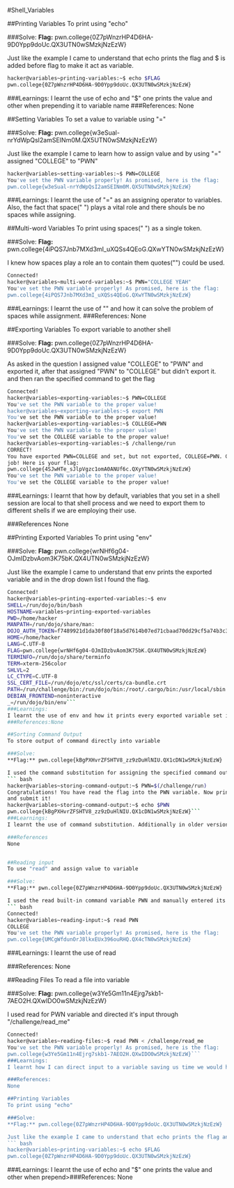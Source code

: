 #Shell_Variables

##Printing Variables
To print using "echo"

###Solve:
**Flag:** pwn.college{0Z7pWnzrHP4D6HA-9D0Ypp9doUc.QX3UTN0wSMzkjNzEzW}

Just like the example I came to understand that echo prints the flag and $ is added before flag to make it act as variable.

``` bash
hacker@variables~printing-variables:~$ echo $FLAG
pwn.college{0Z7pWnzrHP4D6HA-9D0Ypp9doUc.QX3UTN0wSMzkjNzEzW}
```
###Learnings:
I learnt the use of echo and "$" one prints the value and other when prepending it to variable name
###References:
None

##Setting Variables
To set a value to variable using "="

###Solve:
**Flag:** pwn.college{w3eSual-nrYdWpQsI2amSEINm0M.QX5UTN0wSMzkjNzEzW}

Just like the example I came to learn how to assign value and by using "=" assigned "COLLEGE" to "PWN"

``` bash
hacker@variables~setting-variables:~$ PWN=COLLEGE
You've set the PWN variable properly! As promised, here is the flag:
pwn.college{w3eSual-nrYdWpQsI2amSEINm0M.QX5UTN0wSMzkjNzEzW}
```
###Learnings:
I learnt the use of "=" as an assigning operator to variables. Also, the fact that space(" ") plays a vital role and there shouls be no spaces while assigning.

##Multi-word Variables
To print using spaces(" ") as a single token. 

###Solve:
**Flag:** pwn.college{4iPQS7Jnb7MXd3mI_uXQSs4QEoG.QXwYTN0wSMzkjNzEzW}

I knew how spaces play a role an to contain them quotes("") could be used.
 
``` bash
Connected!
hacker@variables~multi-word-variables:~$ PWN="COLLEGE YEAH"
You've set the PWN variable properly! As promised, here is the flag:
pwn.college{4iPQS7Jnb7MXd3mI_uXQSs4QEoG.QXwYTN0wSMzkjNzEzW}
```
###Learnings:
I learnt the use of "" and how it can solve the problem of spaces while assignment.
###References:
None

##Exporting Variables
To export variable to another shell

###Solve:
**Flag:** pwn.college{0Z7pWnzrHP4D6HA-9D0Ypp9doUc.QX3UTN0wSMzkjNzEzW}

As asked in the question I assigned value "COLLEGE" to "PWN" and exported it, after that assigned "PWN" to "COLLEGE" but didn't export it. and then ran the specified command to get the flag
``` bash
Connected!
hacker@variables~exporting-variables:~$ PWN=COLLEGE
You've set the PWN variable to the proper value!
hacker@variables~exporting-variables:~$ export PWN
You've set the PWN variable to the proper value!
hacker@variables~exporting-variables:~$ COLLEGE=PWN
You've set the PWN variable to the proper value!
You've set the COLLEGE variable to the proper value!
hacker@variables~exporting-variables:~$ /challenge/run
CORRECT!
You have exported PWN=COLLEGE and set, but not exported, COLLEGE=PWN. Great
job! Here is your flag:
pwn.college{4SJwHTe_sJlpVgzc1omA0ANUf6c.QXyYTN0wSMzkjNzEzW}
You've set the PWN variable to the proper value!
You've set the COLLEGE variable to the proper value!
```
###Learnings:
I learnt that how by default, variables that you set in a shell session are local to that shell process and we need to export them to different shells if we are employing their use.

###References
None

##Printing Exported Variables
To print using "env"

###Solve:
**Flag:** pwn.college{wrNHf6g04-OJmIDzbvAom3K75bK.QX4UTN0wSMzkjNzEzW}

Just like the example I came to understand that env prints the exported variable and in the drop down list I found the flag.
``` bash
Connected!
hacker@variables~printing-exported-variables:~$ env
SHELL=/run/dojo/bin/bash
HOSTNAME=variables~printing-exported-variables
PWD=/home/hacker
MANPATH=/run/dojo/share/man:
DOJO_AUTH_TOKEN=f7489921d1da30f80f18a5d7614b07ed71cbaad70dd29cf5a74b3c3a3c193374
HOME=/home/hacker
LANG=C.UTF-8
FLAG=pwn.college{wrNHf6g04-OJmIDzbvAom3K75bK.QX4UTN0wSMzkjNzEzW}
TERMINFO=/run/dojo/share/terminfo
TERM=xterm-256color
SHLVL=2
LC_CTYPE=C.UTF-8
SSL_CERT_FILE=/run/dojo/etc/ssl/certs/ca-bundle.crt
PATH=/run/challenge/bin:/run/dojo/bin:/root/.cargo/bin:/usr/local/sbin:/usr/local/bin:/usr/sbin:/usr/bin:/sbin:/bin
DEBIAN_FRONTEND=noninteractive
_=/run/dojo/bin/env```
###Learnings:
I learnt the use of env and how it prints every exported variable set in our shell.
###References:None

##Sorting Command Output
To store output of command directly into variable

###Solve:
**Flag:** pwn.college{kBgPXHvrZFSHTV8_zz9zDuHlNIU.QX1cDN1wSMzkjNzEzW}

I used the command substitution for assigning the specified command output directly to the variable "PWN" and got the flag
``` bash
hacker@variables~storing-command-output:~$ PWN=$(/challenge/run)
Congratulations! You have read the flag into the PWN variable. Now print it out
and submit it!
hacker@variables~storing-command-output:~$ echo $PWN
pwn.college{kBgPXHvrZFSHTV8_zz9zDuHlNIU.QX1cDN1wSMzkjNzEzW}```
###Learnings:
I learnt the use of command substitution. Additionally in older versions even `command` could be used for command substitution.

###References
None


##Reading input
To use "read" and assign value to variable

###Solve:
**Flag:** pwn.college{0Z7pWnzrHP4D6HA-9D0Ypp9doUc.QX3UTN0wSMzkjNzEzW}

I used the read built-in command variable PWN and manually entered its value "COLLEGE"
``` bash
Connected!
hacker@variables~reading-input:~$ read PWN
COLLEGE
You've set the PWN variable properly! As promised, here is the flag:
pwn.college{UMCgWfdunOrJ8lkxEUx396ouRHQ.QX4cTN0wSMzkjNzEzW}
```
###Learnings:
I learnt the use of read

###References:
None


##Reading Files
To read a file into variable

###Solve:
**Flag:** pwn.college{w3Ye5Gm11n4Ejrg7skb1-7AEO2H.QXwIDO0wSMzkjNzEzW}

I used read for PWN variable and directed it's input through "/challenge/read_me" 
``` bash
Connected!
hacker@variables~reading-files:~$ read PWN < /challenge/read_me
You've set the PWN variable properly! As promised, here is the flag:
pwn.college{w3Ye5Gm11n4Ejrg7skb1-7AEO2H.QXwIDO0wSMzkjNzEzW}```
###Learnings:
I learnt how I can direct input to a variable saving us time we would have  otherwise doe in 3 steps using cat command.

###References:
None

##Printing Variables
To print using "echo"

###Solve:
**Flag:** pwn.college{0Z7pWnzrHP4D6HA-9D0Ypp9doUc.QX3UTN0wSMzkjNzEzW}

Just like the example I came to understand that echo prints the flag and $ i>
``` bash
hacker@variables~printing-variables:~$ echo $FLAG
pwn.college{0Z7pWnzrHP4D6HA-9D0Ypp9doUc.QX3UTN0wSMzkjNzEzW}
```
###Learnings:
I learnt the use of echo and "$" one prints the value and other when prepend>###References:
None
